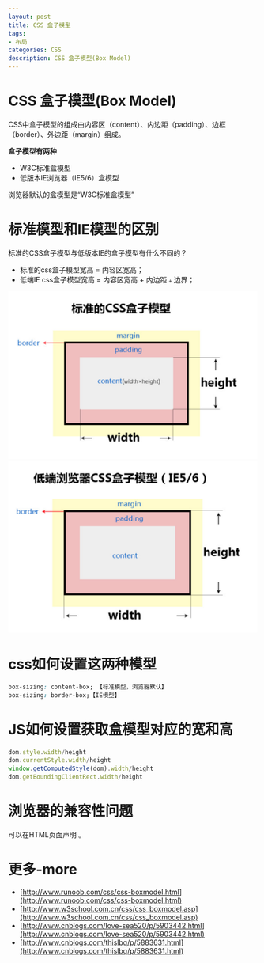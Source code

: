 ```yaml
---
layout: post
title: CSS 盒子模型
tags:
- 布局
categories: CSS
description: CSS 盒子模型(Box Model)
---
```


# CSS 盒子模型(Box Model)

CSS中盒子模型的组成由内容区（content）、内边距（padding）、边框（border）、外边距（margin）组成。

**盒子模型有两种**

- W3C标准盒模型
- 低版本IE浏览器（IE5/6）盒模型

浏览器默认的盒模型是“W3C标准盒模型”

# 标准模型和IE模型的区别

标准的CSS盒子模型与低版本IE的盒子模型有什么不同的？

- 标准的css盒子模型宽高 = 内容区宽高；
- 低端IE css盒子模型宽高 = 内容区宽高 + 内边距﹢边界；


<div class="rd">
    <img src="/assets/images/2017/10-11-12/10-24-1.png" alt="">
	<img src="/assets/images/2017/10-11-12/10-24-2.png" alt="">
</div>

# css如何设置这两种模型

```css
box-sizing: content-box; 【标准模型，浏览器默认】
box-sizing: border-box;【IE模型】
```

# JS如何设置获取盒模型对应的宽和高

```js
dom.style.width/height
dom.currentStyle.width/height
window.getComputedStyle(dom).width/height
dom.getBoundingClientRect.width/height
```

# 浏览器的兼容性问题

可以在HTML页面声明 <!DOCTYPE html>。


# 更多-more

- [http://www.runoob.com/css/css-boxmodel.html](http://www.runoob.com/css/css-boxmodel.html)
- [http://www.w3school.com.cn/css/css_boxmodel.asp](http://www.w3school.com.cn/css/css_boxmodel.asp)
- [http://www.cnblogs.com/love-sea520/p/5903442.html](http://www.cnblogs.com/love-sea520/p/5903442.html)
- [http://www.cnblogs.com/thislbq/p/5883631.html](http://www.cnblogs.com/thislbq/p/5883631.html)